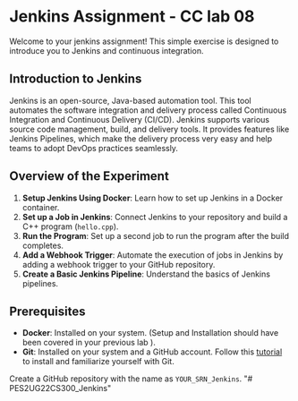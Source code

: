 # Jenkins Assignment - CC lab 08

Welcome to your jenkins assignment! This simple exercise is designed to introduce you to Jenkins and continuous integration.

## Introduction to Jenkins

Jenkins is an open-source, Java-based automation tool. This tool automates the software integration and delivery process called Continuous Integration and Continuous Delivery (CI/CD). Jenkins supports various source code management, build, and delivery tools. It provides features like Jenkins Pipelines, which make the delivery process very easy and help teams to adopt DevOps practices seamlessly.

## Overview of the Experiment

1. **Setup Jenkins Using Docker**: Learn how to set up Jenkins in a Docker container.
2. **Set up a Job in Jenkins**: Connect Jenkins to your repository and build a C++ program (`hello.cpp`).
3. **Run the Program**: Set up a second job to run the program after the build completes.
4. **Add a Webhook Trigger**: Automate the execution of jobs in Jenkins by adding a webhook trigger to your GitHub repository.
5. **Create a Basic Jenkins Pipeline**: Understand the basics of Jenkins pipelines.

## Prerequisites

- **Docker**: Installed on your system. (Setup and Installation should have been covered in your previous lab ).
- **Git**: Installed on your system and a GitHub account. Follow this [tutorial](https://www.youtube.com/watch?v=2j7fD92g-gE) to install and familiarize yourself with Git.

Create a GitHub repository with the name as `YOUR_SRN_Jenkins`.
"# PES2UG22CS300_Jenkins" 
